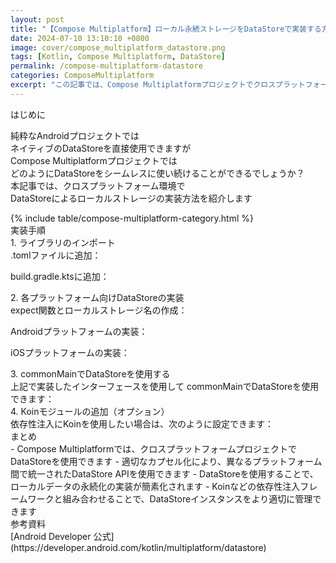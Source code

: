 ```yaml
---
layout: post
title: "【Compose Multiplatform】ローカル永続ストレージをDataStoreで実装する方法"
date: 2024-07-10 13:10:10 +0800
image: cover/compose_multiplatform_datastore.png
tags: [Kotlin, Compose Multiplatform, DataStore]
permalink: /compose-multiplatform-datastore
categories: ComposeMultiplatform
excerpt: "この記事では、Compose MultiplatformプロジェクトでクロスプラットフォームのDataStoreローカルストレージを実装する方法を紹介します。ライブラリのインポート、各プラットフォーム向けのDataStore実装、およびcommonMainでDataStoreを使用する方法を含みます。"
---
```


<div class="c-border-main-title-2">はじめに</div>

純粋なAndroidプロジェクトでは<br>
ネイティブのDataStoreを直接使用できますが<br>
Compose Multiplatformプロジェクトでは<br>
どのようにDataStoreをシームレスに使い続けることができるでしょうか？<br>
本記事では、クロスプラットフォーム環境で<br>
DataStoreによるローカルストレージの実装方法を紹介します<br>

<div id="category">
    {% include table/compose-multiplatform-category.html %}
</div>

<div class="c-border-main-title-2">実装手順</div>
<div class="c-border-content-title-1">1. ライブラリのインポート</div>
.tomlファイルに追加：<br>
<script src="https://gist.github.com/waitzShigoto/64fbb0e57e0aae819f214a001a2ad618.js"></script>

build.gradle.ktsに追加：<br>
<script src="https://gist.github.com/waitzShigoto/072a8d5fb78c251d75bff786043e7b4e.js"></script>

<div class="c-border-content-title-1">2. 各プラットフォーム向けDataStoreの実装</div>
expect関数とローカルストレージ名の作成：<br>
<script src="https://gist.github.com/waitzShigoto/8296380fb742aa1610f47e03ddc9c9ad.js"></script>

Androidプラットフォームの実装：<br>
<script src="https://gist.github.com/waitzShigoto/614b088bdf6023183b0dee650b5649ee.js"></script>

iOSプラットフォームの実装：<br>
<script src="https://gist.github.com/waitzShigoto/d0e2b82e2d755d318e328aaa8e0d226d.js"></script>

<div class="c-border-content-title-1">3. commonMainでDataStoreを使用する</div>
上記で実装したインターフェースを使用して
commonMainでDataStoreを使用できます：<br>
<script src="https://gist.github.com/waitzShigoto/aad753fa1e7571946cee9a1fb768e4ff.js"></script>

<div class="c-border-content-title-1">4. Koinモジュールの追加（オプション）</div>
依存性注入にKoinを使用したい場合は、次のように設定できます：<br>
<script src="https://gist.github.com/waitzShigoto/cec17b93139a5431fdf2ca437f71de02.js"></script>

<div class="c-border-main-title-2">まとめ</div>
- Compose Multiplatformでは、クロスプラットフォームプロジェクトでDataStoreを使用できます
- 適切なカプセル化により、異なるプラットフォーム間で統一されたDataStore APIを使用できます
- DataStoreを使用することで、ローカルデータの永続化の実装が簡素化されます
- Koinなどの依存性注入フレームワークと組み合わせることで、DataStoreインスタンスをより適切に管理できます

<div class="c-border-main-title-2">参考資料</div>
[Android Developer 公式](https://developer.android.com/kotlin/multiplatform/datastore) 